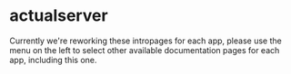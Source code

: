 # actualserver

Currently we're reworking these intropages for each app, please use the menu on the left to select other available documentation pages for each app, including this one.
